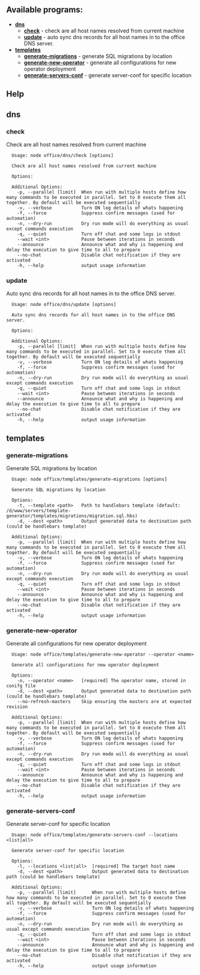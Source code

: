 ## Available programs:

* **[dns](#dns)**
    * **[check](#dns-check)** - check are all host names resolved from current machine
    * **[update](#dns-update)** - auto sync dns records for all host names in to the office DNS server.
* **[templates](#templates)**
    * **[generate-migrations](#templates-generate-migrations)** - generate SQL migrations by location
    * **[generate-new-operator](#templates-generate-new-operator)** - generate all configurations for new operator deployment
    * **[generate-servers-conf](#templates-generate-servers-conf)** - generate server-conf for specific location

## Help
## <a name="dns"></a>dns
### <a name="dns-check"></a>check
Check are all host names resolved from current machine
```
  Usage: node office/dns/check [options]

  Check are all host names resolved from current machine

  Options:

  Additional Options:
    -p, --parallel [limit]  When run with multiple hosts define how many commands to be executed in parallel. Set to 0 execute them all together. By default will be executed sequentially
    -v, --verbose           Turn ON log details of whats happening
    -f, --force             Suppress confirm messages (used for automation)
    -n, --dry-run           Dry run mode will do everything as usual except commands execution
    -q, --quiet             Turn off chat and some logs in stdout
    --wait <int>            Pause between iterations in seconds
    --announce              Announce what and why is happening and delay the execution to give time to all to prepare
    --no-chat               Disable chat notification if they are activated
    -h, --help              output usage information
```
### <a name="dns-update"></a>update
Auto sync dns records for all host names in to the office DNS server.
```
  Usage: node office/dns/update [options]

  Auto sync dns records for all host names in to the office DNS server.

  Options:

  Additional Options:
    -p, --parallel [limit]  When run with multiple hosts define how many commands to be executed in parallel. Set to 0 execute them all together. By default will be executed sequentially
    -v, --verbose           Turn ON log details of whats happening
    -f, --force             Suppress confirm messages (used for automation)
    -n, --dry-run           Dry run mode will do everything as usual except commands execution
    -q, --quiet             Turn off chat and some logs in stdout
    --wait <int>            Pause between iterations in seconds
    --announce              Announce what and why is happening and delay the execution to give time to all to prepare
    --no-chat               Disable chat notification if they are activated
    -h, --help              output usage information
```
## <a name="templates"></a>templates
### <a name="templates-generate-migrations"></a>generate-migrations
Generate SQL migrations by location
```
  Usage: node office/templates/generate-migrations [options]

  Generate SQL migrations by location

  Options:
    -t, --template <path>   Path to handlebars template (default: /d/www/servers/template-generator/templates/migrations/migration.sql.hbs)
    -d, --dest <path>       Output generated data to destination path (could be handlebars template)

  Additional Options:
    -p, --parallel [limit]  When run with multiple hosts define how many commands to be executed in parallel. Set to 0 execute them all together. By default will be executed sequentially
    -v, --verbose           Turn ON log details of whats happening
    -f, --force             Suppress confirm messages (used for automation)
    -n, --dry-run           Dry run mode will do everything as usual except commands execution
    -q, --quiet             Turn off chat and some logs in stdout
    --wait <int>            Pause between iterations in seconds
    --announce              Announce what and why is happening and delay the execution to give time to all to prepare
    --no-chat               Disable chat notification if they are activated
    -h, --help              output usage information
```
### <a name="templates-generate-new-operator"></a>generate-new-operator
Generate all configurations for new operator deployment
```
  Usage: node office/templates/generate-new-operator --operator <name> 

  Generate all configurations for new operator deployment

  Options:
    -o, --operator <name>   [required] The operator name, stored in conifg file
    -d, --dest <path>       Output generated data to destination path (could be handlebars template)
    --no-refresh-masters    Skip ensuring the masters are at expected revision

  Additional Options:
    -p, --parallel [limit]  When run with multiple hosts define how many commands to be executed in parallel. Set to 0 execute them all together. By default will be executed sequentially
    -v, --verbose           Turn ON log details of whats happening
    -f, --force             Suppress confirm messages (used for automation)
    -n, --dry-run           Dry run mode will do everything as usual except commands execution
    -q, --quiet             Turn off chat and some logs in stdout
    --wait <int>            Pause between iterations in seconds
    --announce              Announce what and why is happening and delay the execution to give time to all to prepare
    --no-chat               Disable chat notification if they are activated
    -h, --help              output usage information
```
### <a name="templates-generate-servers-conf"></a>generate-servers-conf
Generate server-conf for specific location
```
  Usage: node office/templates/generate-servers-conf --locations <list|all> 

  Generate server-conf for specific location

  Options:
    -l, --locations <list|all>  [required] The target host name
    -d, --dest <path>           Output generated data to destination path (could be handlebars template)

  Additional Options:
    -p, --parallel [limit]      When run with multiple hosts define how many commands to be executed in parallel. Set to 0 execute them all together. By default will be executed sequentially
    -v, --verbose               Turn ON log details of whats happening
    -f, --force                 Suppress confirm messages (used for automation)
    -n, --dry-run               Dry run mode will do everything as usual except commands execution
    -q, --quiet                 Turn off chat and some logs in stdout
    --wait <int>                Pause between iterations in seconds
    --announce                  Announce what and why is happening and delay the execution to give time to all to prepare
    --no-chat                   Disable chat notification if they are activated
    -h, --help                  output usage information
```
